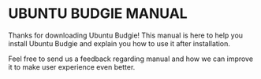 # UBUNTU BUDGIE MANUAL

Thanks for downloading Ubuntu Budgie! This manual is here to help you install Ubuntu Budgie and explain you how to use it after installation.

Feel free to send us a feedback regarding manual and how we can improve it to make user experience even better.





